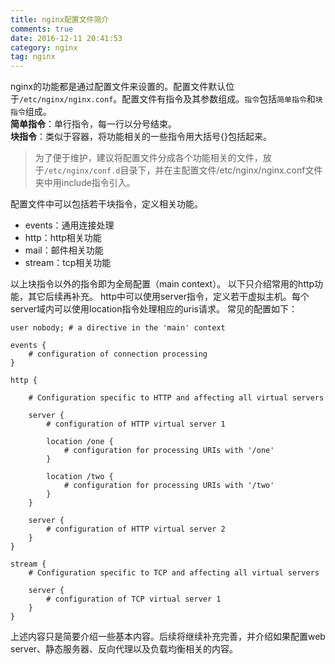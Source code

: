 ```yaml
---
title: nginx配置文件简介 
comments: true
date: 2016-12-11 20:41:53
category: nginx
tag: nginx
---
```

nginx的功能都是通过配置文件来设置的。配置文件默认位于<code>/etc/nginx/nginx.conf</code>。配置文件有指令及其参数组成。<code>指令</code>包括<code>简单指令</code>和<code>块指令</code>组成。  
**简单指令**：单行指令，每一行以分号结束。  
**块指令**：类似于容器，将功能相关的一些指令用大括号{}包括起来。
> 为了便于维护，建议将配置文件分成各个功能相关的文件，放于<code>/etc/nginx/conf.d</code>目录下，并在主配置文件/etc/nginx/nginx.conf文件夹中用include指令引入。

配置文件中可以包括若干块指令，定义相关功能。
- events：通用连接处理
- http：http相关功能
- mail：邮件相关功能
- stream：tcp相关功能  

以上块指令以外的指令即为全局配置（main context）。
以下只介绍常用的http功能，其它后续再补充。
http中可以使用server指令，定义若干虚拟主机。每个server域内可以使用location指令处理相应的uris请求。
常见的配置如下：
```
user nobody; # a directive in the 'main' context

events {
    # configuration of connection processing
}

http {

    # Configuration specific to HTTP and affecting all virtual servers

    server {
        # configuration of HTTP virtual server 1

        location /one {
            # configuration for processing URIs with '/one'
        }

        location /two {
            # configuration for processing URIs with '/two'
        }
    }

    server {
        # configuration of HTTP virtual server 2
    }
}

stream {
    # Configuration specific to TCP and affecting all virtual servers

    server {
        # configuration of TCP virtual server 1 
    }
}
```
上述内容只是简要介绍一些基本内容。后续将继续补充完善，并介绍如果配置web server、静态服务器、反向代理以及负载均衡相关的内容。
